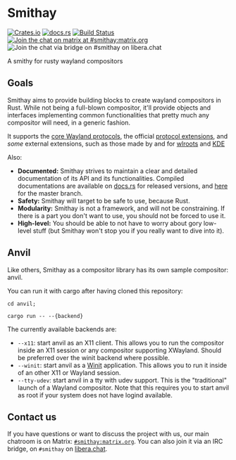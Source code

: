 # Smithay

[![Crates.io](https://img.shields.io/crates/v/smithay.svg)](https://crates.io/crates/smithay)
[![docs.rs](https://docs.rs/smithay/badge.svg)](https://docs.rs/smithay)
[![Build Status](https://github.com/Smithay/smithay/workflows/Continuous%20Integration/badge.svg)](https://github.com/Smithay/smithay/actions)
[![Join the chat on matrix at #smithay:matrix.org](https://img.shields.io/badge/%5Bm%5D-%23smithay%3Amatrix.org-blue.svg)](https://matrix.to/#/#smithay:matrix.org)
![Join the chat via bridge on #smithay on libera.chat](https://img.shields.io/badge/IRC-%23Smithay-blue.svg)

A smithy for rusty wayland compositors

## Goals

Smithay aims to provide building blocks to create wayland compositors in Rust. While not
being a full-blown compositor, it'll provide objects and interfaces implementing common
functionalities that pretty much any compositor will need, in a generic fashion.

It supports the [core Wayland protocols](https://gitlab.freedesktop.org/wayland/wayland), the official [protocol extensions](https://gitlab.freedesktop.org/wayland/wayland-protocols), and *some* external extensions, such as those made by and for [wlroots](https://gitlab.freedesktop.org/wlroots/wlr-protocols) and [KDE](https://invent.kde.org/libraries/plasma-wayland-protocols)
<!-- https://github.com/Smithay/smithay/pull/779#discussion_r993640470 https://github.com/Smithay/smithay/issues/778 -->

Also:

- **Documented:** Smithay strives to maintain a clear and detailed documentation of its API and its
  functionalities. Compiled documentations are available on [docs.rs](https://docs.rs/smithay) for released
  versions, and [here](https://smithay.github.io/smithay) for the master branch.
- **Safety:** Smithay will target to be safe to use, because Rust.
- **Modularity:** Smithay is not a framework, and will not be constraining. If there is a
  part you don't want to use, you should not be forced to use it.
- **High-level:** You should be able to not have to worry about gory low-level stuff (but 
  Smithay won't stop you if you really want to dive into it).


## Anvil

Like others, Smithay as a compositor library has its own sample compositor: anvil.

You can run it with cargo after having cloned this repository:

```
cd anvil;

cargo run -- --{backend}
```

The currently available backends are:

- `--x11`: start anvil as an X11 client. This allows you to run the compositor inside an X11 session or any compositor supporting XWayland. Should be preferred over the winit backend where possible.
- `--winit`: start anvil as a [Winit](https://github.com/tomaka/winit) application. This allows you to run it
  inside of an other X11 or Wayland session.
- `--tty-udev`: start anvil in a tty with udev support. This is the "traditional" launch of a Wayland
  compositor. Note that this requires you to start anvil as root if your system does not have logind
  available.

## Contact us

If you have questions or want to discuss the project with us, our main chatroom is on Matrix: [`#smithay:matrix.org`](https://matrix.to/#/#smithay:matrix.org). You can also join it via an IRC bridge, on `#smithay` on [libera.chat](https://libera.chat/).
